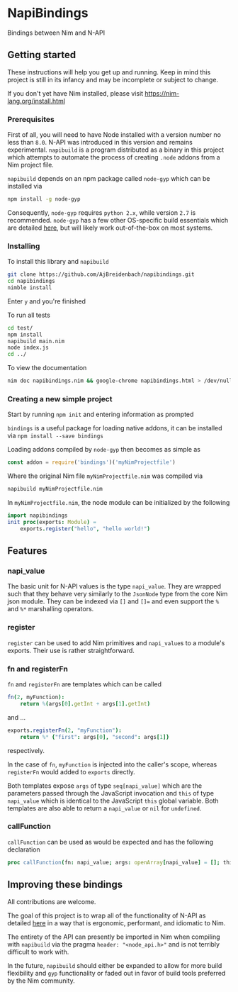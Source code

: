 # NapiBindings
Bindings between Nim and N-API

## Getting started	
These instructions will help you get up and running.  Keep in mind this project is still in its infancy and may be incomplete or subject to change.

If you don't yet have Nim installed, please visit https://nim-lang.org/install.html

### Prerequisites
First of all, you will need to have Node installed with a version number no less than `8.0`.  N-API was introduced in this version and remains experimental.
`napibuild` is a program distributed as a binary in this project which attempts to automate the process of creating `.node` addons from a Nim project file.


`napibuild` depends on an npm package called `node-gyp` which can be installed via 
```bash
npm install -g node-gyp
```

Consequently, `node-gyp` requires `python 2.x`, while version `2.7` is recommended.  `node-gyp` has a few other OS-specific build essentials which are detailed [here](https://www.npmjs.com/package/node-gyp), but will likely work out-of-the-box on most systems.


### Installing
To install this library and `napibuild`
```bash
git clone https://github.com/AjBreidenbach/napibindings.git
cd napibindings
nimble install
```

Enter `y` and you're finished

To run all tests
```bash
cd test/
npm install
napibuild main.nim
node index.js
cd ../
```
To view the documentation
```bash
nim doc napibindings.nim && google-chrome napibindings.html > /dev/null &

```



### Creating a new simple project
Start by running `npm init` and entering information as prompted

`bindings` is a useful package for loading native addons, it can be installed via `npm install --save bindings`

Loading addons compiled by `node-gyp` then becomes as simple as
```JavaScript
const addon = require('bindings')('myNimProjectfile')
```
Where the original Nim file `myNimProjectfile.nim` was compiled via
```bash
napibuild myNimProjectfile.nim
```
In `myNimProjectfile.nim`, the node module can be initialized by the following
```nim
import napibindings
init proc(exports: Module) =
	exports.register("hello", "hello world!")
```

## Features
### napi_value
The basic unit for N-API values is the type `napi_value`.  They are wrapped such that they behave very similarly to the `JsonNode` type from the core Nim json module.  They can be indexed via `[]` and `[]=` and even support the `%` and `%*` marshalling operators.
### register
`register` can be used to add Nim primitives and `napi_value`s to a module's exports.  Their use is rather straightforward.
### fn and registerFn
`fn` and `registerFn` are templates which can be called
```nim
fn(2, myFunction):
	return %(args[0].getInt + args[1].getInt)
```
and  ...

```nim
exports.registerFn(2, "myFunction"):
	return %* {"first": args[0], "second": args[1]}
```
respectively. 

In the case of `fn`, `myFunction` is injected into the caller's scope, whereas `registerFn` would added to `exports` directly.

Both templates expose `args` of type `seq[napi_value]` which are the parameters passed through the JavaScript invocation  and `this` of type `napi_value` which is identical to the JavaScript `this` global variable.  Both templates are also able to return a `napi_value` or `nil` for `undefined`.
### callFunction
`callFunction` can be used as would be expected and has the following declaration
```nim
proc callFunction(fn: napi_value; args: openArray[napi_value] = []; this = %[]): napi_value {..}
```

## Improving these bindings
All contributions are welcome.

The goal of this project is to wrap all of the functionality of N-API as detailed [here](https://nodejs.org/api/n-api.html) in a way that is ergonomic, performant, and idiomatic to Nim.

The entirety of the API can presently be imported in Nim when compiling with `napibuild` via the pragma `header: "<node_api.h>"`  and is not terribly difficult to work with.

In the future, `napibuild` should either be expanded to allow for more build flexibility  and `gyp` functionality or faded out in favor of build tools preferred by the Nim community.
